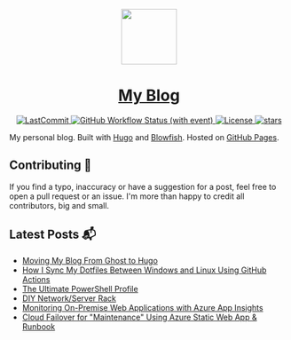 <p align="center">
  <a href="https://scottmckendry.tech">
    <picture>
      <source media="(prefers-color-scheme: dark)" srcset="https://scottmckendry.tech/img/logo/icon2transparent.png">
      <img src="https://scottmckendry.tech/img/logo/icon1transparent.png" height="100">
    </picture>
    <h1 align="center">My Blog</h1>
  </a>
</p>

<p align="center">
  <a href="https://github.com/scottmckendry/blog/commit">
    <img alt="LastCommit" src="https://img.shields.io/github/last-commit/scottmckendry/blog/main?style=for-the-badge&logo=github&color=%237dcfff">
  </a>
  <a href="https://github.com/scottmckendry/blog/actions/workflows/publish.yml">
    <img alt="GitHub Workflow Status (with event)" src="https://img.shields.io/github/actions/workflow/status/scottmckendry/blog/publish.yml?style=for-the-badge&logo=github&color=%23bb9af7">
  </a>
  <a href="https://github.com/scottmckendry/blog/blob/main/LICENSE">
    <img alt="License" src="https://img.shields.io/github/license/scottmckendry/blog?style=for-the-badge&logo=github&color=%239ece6a">
  </a>
  <a href="https://github.com/scottmckendry/blog/stars">
    <img alt="stars" src="https://img.shields.io/github/stars/scottmckendry/blog?style=for-the-badge&logo=github&color=%23f7768e">
  </a>
</p>

My personal blog. Built with [Hugo](https://gohugo.io/) and [Blowfish](https://github.com/nunocoracao/blowfish). Hosted on [GitHub Pages](https://pages.github.com/).

## Contributing 🤝
If you find a typo, inaccuracy or have a suggestion for a post, feel free to open a pull request or an issue.
I'm more than happy to credit all contributors, big and small.

## Latest Posts 📬
<!-- BLOG-POST-LIST:START -->
- [Moving My Blog From Ghost to Hugo](https://scottmckendry.tech/posts/hugo-blog/)
- [How I Sync My Dotfiles Between Windows and Linux Using GitHub Actions](https://scottmckendry.tech/how-i-sync-my-dotfiles-between-windows-and-linux-using-github-actions/)
- [The Ultimate PowerShell Profile](https://scottmckendry.tech/the-ultimate-powershell-profile/)
- [DIY Network/Server Rack](https://scottmckendry.tech/diy-network-rack/)
- [Monitoring On-Premise Web Applications with Azure App Insights](https://scottmckendry.tech/web-monitoring/)
- [Cloud Failover for &quot;Maintenance&quot; Using Azure Static Web App &amp; Runbook](https://scottmckendry.tech/maintenance-web-app-azure/)
<!-- BLOG-POST-LIST:END -->
